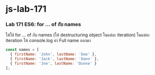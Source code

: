 # js-lab-171
### Lab 171 ES6: for … of กับ names
ให้ใช้ for … of กับ names (ให้ destructuring object ในแต่ละ iteration) ในแต่ละ iteration ให้ console.log ค่า Full name ออกมา

```JavaScript
const names = [
  { firstName: 'John', lastName: 'Doe' },
  { firstName: 'Jack', lastName: 'Dann' },
  { firstName: 'Joe', lastName: 'Dunne' }
];
```
